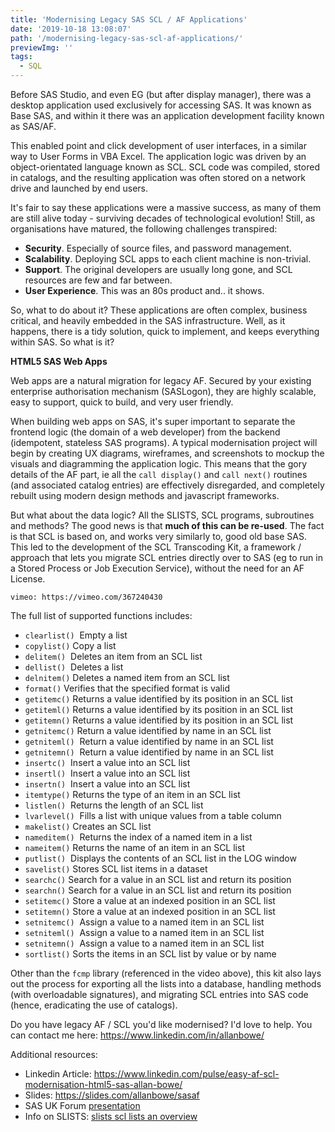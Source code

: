 ```yaml
---
title: 'Modernising Legacy SAS SCL / AF Applications'
date: '2019-10-18 13:08:07'
path: '/modernising-legacy-sas-scl-af-applications/'
previewImg: ''
tags:
  - SQL
---
```


<!-- wp:paragraph -->
<p>Before SAS Studio, and even EG (but after display manager), there was a desktop application used exclusively for accessing SAS.  It was known as Base SAS, and within it there was an application development facility known as SAS/AF.</p>
<!-- /wp:paragraph -->

<!-- wp:paragraph -->
<p>This enabled point and click development of user interfaces, in a similar way to User Forms in VBA Excel.  The application logic was driven by an object-orientated language known as SCL.  SCL code was compiled, stored in catalogs, and the resulting application was often stored on a network drive and launched by end users.</p>
<!-- /wp:paragraph -->

<!-- wp:paragraph -->
<p>It's fair to say these applications were a massive success, as many of them are still alive today - surviving decades of technological evolution!  Still, as organisations have matured, the following challenges transpired:</p>
<!-- /wp:paragraph -->

<!-- wp:list -->
<ul><li><strong>Security</strong>.  Especially of source files, and password management.</li><li><strong>Scalability</strong>.  Deploying SCL apps to each client machine is non-trivial.</li><li><strong>Support</strong>.  The original developers are usually long gone, and SCL resources are few and far between.</li><li><strong>User Experience</strong>.  This was an 80s product and..  it shows.</li></ul>
<!-- /wp:list -->

<!-- wp:paragraph -->
<p>So, what to do about it?  These applications are often complex, business critical, and heavily embedded in the SAS infrastructure.  Well, as it happens, there is a tidy solution, quick to implement, and keeps everything within SAS.  So what is it?</p>
<!-- /wp:paragraph -->

<!-- wp:paragraph -->
<p><strong>HTML5 SAS Web Apps</strong></p>
<!-- /wp:paragraph -->

<!-- wp:paragraph -->
<p>Web apps are a natural migration for legacy AF.  Secured by your existing enterprise authorisation mechanism (SASLogon), they are highly scalable, easy to support, quick to build, and very user friendly.</p>
<!-- /wp:paragraph -->

<!-- wp:paragraph -->
<p>When building web apps on SAS, it's super important to separate the frontend logic (the domain of a web developer) from the backend (idempotent, stateless SAS programs).  A typical modernisation project will begin by creating UX diagrams, wireframes, and screenshots to mockup the visuals and diagramming the application logic. This means that the gory details of the AF part, ie all the <code>call display()</code> and <code>call next()</code> routines (and associated catalog entries) are effectively disregarded, and completely rebuilt using modern design methods and javascript frameworks.</p>
<!-- /wp:paragraph -->

<!-- wp:paragraph -->
<p>But what about the data logic?  All the SLISTS, SCL programs, subroutines and methods?  The good news is that <strong>much of this can be re-used</strong>.  The fact is that SCL is based on, and works very similarly to, good old base SAS.  This led to the development of the SCL Transcoding Kit, a framework / approach that lets you migrate SCL entries directly over to SAS (eg to run in a Stored Process or Job Execution Service), without the need for an AF License.</p>
<!-- /wp:paragraph -->

`vimeo: https://vimeo.com/367240430`

<!-- wp:paragraph -->
<p>The full list of supported functions includes:</p>
<!-- /wp:paragraph -->

<!-- wp:list -->
<ul><li><code>clearlist()</code>&nbsp;&nbsp;Empty&nbsp;a&nbsp;list&nbsp;</li><li><code>copylist()</code>&nbsp;Copy&nbsp;a&nbsp;list&nbsp;</li><li><code>delitem()</code>&nbsp;&nbsp;Deletes&nbsp;an&nbsp;item&nbsp;from&nbsp;an&nbsp;SCL&nbsp;list&nbsp;</li><li><code>dellist()</code>&nbsp;&nbsp;Deletes&nbsp;a&nbsp;list&nbsp;</li><li><code>delnitem()</code>&nbsp;Deletes&nbsp;a&nbsp;named&nbsp;item&nbsp;from&nbsp;an&nbsp;SCL&nbsp;list&nbsp;</li><li><code>format()</code>&nbsp;Verifies&nbsp;that&nbsp;the&nbsp;specified&nbsp;format&nbsp;is&nbsp;valid&nbsp;</li><li><code>getitemc()</code>&nbsp;Returns&nbsp;a&nbsp;value&nbsp;identified&nbsp;by&nbsp;its&nbsp;position&nbsp;in&nbsp;an&nbsp;SCL&nbsp;list&nbsp;</li><li><code>getiteml()</code>&nbsp;Returns&nbsp;a&nbsp;value&nbsp;identified&nbsp;by&nbsp;its&nbsp;position&nbsp;in&nbsp;an&nbsp;SCL&nbsp;list&nbsp;</li><li><code>getitemn()</code>&nbsp;Returns&nbsp;a&nbsp;value identified&nbsp;by&nbsp;its&nbsp;position&nbsp;in&nbsp;an&nbsp;SCL&nbsp;list&nbsp;</li><li><code>getnitemc()</code>&nbsp;Return&nbsp;a&nbsp;value&nbsp;identified&nbsp;by&nbsp;name&nbsp;in&nbsp;an&nbsp;SCL&nbsp;list&nbsp;</li><li><code>getniteml()</code>&nbsp;&nbsp;Return&nbsp;a&nbsp;value&nbsp;identified&nbsp;by name&nbsp;in&nbsp;an&nbsp;SCL&nbsp;list&nbsp;</li><li><code>getnitemn()</code>&nbsp;&nbsp;Return&nbsp;a&nbsp;value&nbsp;identified&nbsp;by&nbsp;name&nbsp;in&nbsp;an&nbsp;SCL&nbsp;list&nbsp;</li><li><code>insertc()</code>&nbsp;&nbsp;Insert&nbsp;a&nbsp;value&nbsp;into&nbsp;an&nbsp;SCL&nbsp;list&nbsp;</li><li><code>insertl()</code>&nbsp;&nbsp;Insert&nbsp;a&nbsp;value&nbsp;into&nbsp;an&nbsp;SCL&nbsp;list&nbsp;</li><li><code>insertn()</code>&nbsp;&nbsp;Insert&nbsp;a&nbsp;value&nbsp;into&nbsp;an&nbsp;SCL&nbsp;list&nbsp;</li><li><code>itemtype()</code>&nbsp;Returns&nbsp;the&nbsp;type&nbsp;of&nbsp;an&nbsp;item&nbsp;in&nbsp;an&nbsp;SCL&nbsp;list&nbsp;</li><li><code>listlen()</code>&nbsp;&nbsp;Returns&nbsp;the&nbsp;length&nbsp;of&nbsp;an&nbsp;SCL&nbsp;list&nbsp;</li><li><code>lvarlevel()</code>&nbsp;&nbsp;Fills&nbsp;a&nbsp;list&nbsp;with&nbsp;unique&nbsp;values&nbsp;from&nbsp;a table&nbsp;column</li><li><code>makelist()</code>&nbsp;Creates&nbsp;an&nbsp;SCL&nbsp;list&nbsp;</li><li><code>nameditem()</code>&nbsp;&nbsp;Returns&nbsp;the&nbsp;index&nbsp;of&nbsp;a&nbsp;named&nbsp;item&nbsp;in&nbsp;a&nbsp;list&nbsp;</li><li><code>nameitem()</code>&nbsp;Returns&nbsp;the&nbsp;name&nbsp;of&nbsp;an&nbsp;item&nbsp;in&nbsp;an&nbsp;SCL&nbsp;list&nbsp;</li><li><code>putlist()</code>&nbsp;&nbsp;Displays&nbsp;the&nbsp;contents&nbsp;of&nbsp;an&nbsp;SCL&nbsp;list&nbsp;in&nbsp;the&nbsp;LOG&nbsp;window&nbsp;</li><li><code>savelist()</code>&nbsp;Stores&nbsp;SCL&nbsp;list&nbsp;items&nbsp;in&nbsp;a dataset&nbsp;</li><li><code>searchc()</code>&nbsp;Search&nbsp;for&nbsp;a&nbsp;value&nbsp;in&nbsp;an&nbsp;SCL&nbsp;list&nbsp;and&nbsp;return&nbsp;its position&nbsp;</li><li><code>searchn()</code>&nbsp;Search&nbsp;for&nbsp;a&nbsp;value&nbsp;in&nbsp;an&nbsp;SCL&nbsp;list&nbsp;and&nbsp;return&nbsp;its&nbsp;position</li><li><code>setitemc()</code>&nbsp;Store&nbsp;a&nbsp;value&nbsp;at&nbsp;an&nbsp;indexed&nbsp;position&nbsp;in&nbsp;an&nbsp;SCL&nbsp;list&nbsp;</li><li><code>setitemn()</code>&nbsp;Store&nbsp;a&nbsp;value&nbsp;at&nbsp;an&nbsp;indexed&nbsp;position&nbsp;in&nbsp;an&nbsp;SCL&nbsp;list&nbsp;</li><li><code>setnitemc()</code>&nbsp;&nbsp;Assign&nbsp;a&nbsp;value&nbsp;to&nbsp;a&nbsp;named&nbsp;item&nbsp;in&nbsp;an&nbsp;SCL&nbsp;list&nbsp;</li><li><code>setniteml()</code>&nbsp;&nbsp;Assign&nbsp;a&nbsp;value&nbsp;to&nbsp;a&nbsp;named&nbsp;item&nbsp;in&nbsp;an&nbsp;SCL&nbsp;list&nbsp;</li><li><code>setnitemn()</code>&nbsp;&nbsp;Assign&nbsp;a&nbsp;value&nbsp;to&nbsp;a&nbsp;named&nbsp;item&nbsp;in&nbsp;an&nbsp;SCL&nbsp;list&nbsp;</li><li><code>sortlist()</code>&nbsp;Sorts&nbsp;the&nbsp;items&nbsp;in&nbsp;an&nbsp;SCL&nbsp;list&nbsp;by&nbsp;value&nbsp;or&nbsp;by&nbsp;name</li></ul>
<!-- /wp:list -->

<!-- wp:paragraph -->
<p>Other than the <code>fcmp</code> library (referenced in the video above), this kit also lays out the process for exporting all the lists into a database, handling methods (with overloadable signatures), and migrating SCL entries into SAS code (hence, eradicating the use of catalogs).</p>
<!-- /wp:paragraph -->

<!-- wp:paragraph -->
<p>Do you have legacy AF / SCL you'd like modernised?  I'd love to help.  You can contact me here: <a href="https://www.linkedin.com/in/allanbowe/">https://www.linkedin.com/in/allanbowe/</a></p>
<!-- /wp:paragraph -->

<!-- wp:paragraph -->
<p>Additional resources:</p>
<!-- /wp:paragraph -->

<!-- wp:list -->
<ul><li>Linkedin Article: <a href="https://www.linkedin.com/pulse/easy-af-scl-modernisation-html5-sas-allan-bowe/">https://www.linkedin.com/pulse/easy-af-scl-modernisation-html5-sas-allan-bowe/</a></li><li>Slides: <a href="https://slides.com/allanbowe/sasaf">https://slides.com/allanbowe/sasaf</a></li><li>SAS UK Forum <a href="https://drive.google.com/file/d/1RMLxFccaXYh35IGnbcFjISFmZUIdetUO/view">presentation</a></li><li>Info on SLISTS:  <a href="/slists-scl-lists-an-overview">slists scl lists an overview</a> </li></ul>
<!-- /wp:list -->
